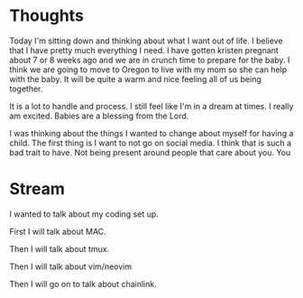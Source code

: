 # Thoughts

Today I'm sitting down and thinking about what I want out of life. I believe that I have pretty much everything I need. I have gotten kristen pregnant about 7 or 8 weeks ago and we are in crunch time to prepare for the baby. I think we are going to move to Oregon to live with my mom so she can help with the baby. It will be quite a warm and nice feeling all of us being together.

It is a lot to handle and process. I still feel like I'm in a dream at times. I really am excited. Babies are a blessing from the Lord. 

I was thinking about the things I wanted to change about myself for having a child. The first thing is I want to not go on social media. I think that is such a bad trait to have. Not being present around people that care about you. You 

# Stream

I wanted to talk about my coding set up.

First I will talk about MAC.

Then I will talk about tmux.

Then I will talk about vim/neovim

Then I will go on to talk about chainlink.
